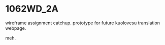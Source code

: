 # 1062WD_2A
wireframe assignment catchup. prototype for future kuolovesu translation webpage.

meh.
